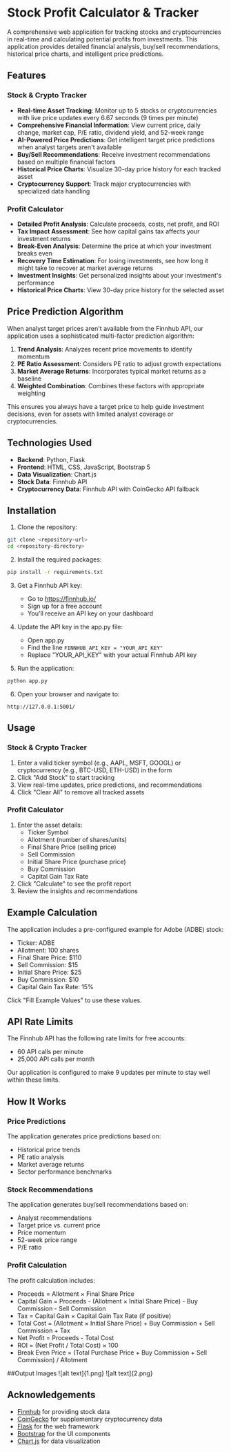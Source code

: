 # Stock Profit Calculator & Tracker

A comprehensive web application for tracking stocks and cryptocurrencies in real-time and calculating potential profits from investments. This application provides detailed financial analysis, buy/sell recommendations, historical price charts, and intelligent price predictions.

## Features

### Stock & Crypto Tracker
- **Real-time Asset Tracking**: Monitor up to 5 stocks or cryptocurrencies with live price updates every 6.67 seconds (9 times per minute)
- **Comprehensive Financial Information**: View current price, daily change, market cap, P/E ratio, dividend yield, and 52-week range
- **AI-Powered Price Predictions**: Get intelligent target price predictions when analyst targets aren't available
- **Buy/Sell Recommendations**: Receive investment recommendations based on multiple financial factors
- **Historical Price Charts**: Visualize 30-day price history for each tracked asset
- **Cryptocurrency Support**: Track major cryptocurrencies with specialized data handling

### Profit Calculator
- **Detailed Profit Analysis**: Calculate proceeds, costs, net profit, and ROI
- **Tax Impact Assessment**: See how capital gains tax affects your investment returns
- **Break-Even Analysis**: Determine the price at which your investment breaks even
- **Recovery Time Estimation**: For losing investments, see how long it might take to recover at market average returns
- **Investment Insights**: Get personalized insights about your investment's performance
- **Historical Price Charts**: View 30-day price history for the selected asset

## Price Prediction Algorithm

When analyst target prices aren't available from the Finnhub API, our application uses a sophisticated multi-factor prediction algorithm:

1. **Trend Analysis**: Analyzes recent price movements to identify momentum
2. **PE Ratio Assessment**: Considers PE ratio to adjust growth expectations
3. **Market Average Returns**: Incorporates typical market returns as a baseline
4. **Weighted Combination**: Combines these factors with appropriate weighting

This ensures you always have a target price to help guide investment decisions, even for assets with limited analyst coverage or cryptocurrencies.

## Technologies Used
- **Backend**: Python, Flask
- **Frontend**: HTML, CSS, JavaScript, Bootstrap 5
- **Data Visualization**: Chart.js
- **Stock Data**: Finnhub API
- **Cryptocurrency Data**: Finnhub API with CoinGecko API fallback

## Installation

1. Clone the repository:
```bash
git clone <repository-url>
cd <repository-directory>
```

2. Install the required packages:
```bash
pip install -r requirements.txt
```

3. Get a Finnhub API key:
   - Go to https://finnhub.io/
   - Sign up for a free account
   - You'll receive an API key on your dashboard

4. Update the API key in the app.py file:
   - Open app.py
   - Find the line `FINNHUB_API_KEY = "YOUR_API_KEY"`
   - Replace "YOUR_API_KEY" with your actual Finnhub API key

5. Run the application:
```bash
python app.py
```

6. Open your browser and navigate to:
```
http://127.0.0.1:5001/
```

## Usage

### Stock & Crypto Tracker
1. Enter a valid ticker symbol (e.g., AAPL, MSFT, GOOGL) or cryptocurrency (e.g., BTC-USD, ETH-USD) in the form
2. Click "Add Stock" to start tracking
3. View real-time updates, price predictions, and recommendations
4. Click "Clear All" to remove all tracked assets

### Profit Calculator
1. Enter the asset details:
   - Ticker Symbol
   - Allotment (number of shares/units)
   - Final Share Price (selling price)
   - Sell Commission
   - Initial Share Price (purchase price)
   - Buy Commission
   - Capital Gain Tax Rate
2. Click "Calculate" to see the profit report
3. Review the insights and recommendations

## Example Calculation

The application includes a pre-configured example for Adobe (ADBE) stock:
- Ticker: ADBE
- Allotment: 100 shares
- Final Share Price: $110
- Sell Commission: $15
- Initial Share Price: $25
- Buy Commission: $10
- Capital Gain Tax Rate: 15%

Click "Fill Example Values" to use these values.

## API Rate Limits

The Finnhub API has the following rate limits for free accounts:
- 60 API calls per minute
- 25,000 API calls per month

Our application is configured to make 9 updates per minute to stay well within these limits.

## How It Works

### Price Predictions
The application generates price predictions based on:
- Historical price trends
- PE ratio analysis
- Market average returns
- Sector performance benchmarks

### Stock Recommendations
The application generates buy/sell recommendations based on:
- Analyst recommendations
- Target price vs. current price
- Price momentum
- 52-week price range
- P/E ratio

### Profit Calculation
The profit calculation includes:
- Proceeds = Allotment × Final Share Price
- Capital Gain = Proceeds - (Allotment × Initial Share Price) - Buy Commission - Sell Commission
- Tax = Capital Gain × Capital Gain Tax Rate (if positive)
- Total Cost = (Allotment × Initial Share Price) + Buy Commission + Sell Commission + Tax
- Net Profit = Proceeds - Total Cost
- ROI = (Net Profit / Total Cost) × 100
- Break Even Price = (Total Purchase Price + Buy Commission + Sell Commission) / Allotment

##Output Images
![alt text]{1.png}
![alt text]{2.png}

## Acknowledgements
- [Finnhub](https://finnhub.io/) for providing stock data
- [CoinGecko](https://www.coingecko.com/) for supplementary cryptocurrency data
- [Flask](https://flask.palletsprojects.com/) for the web framework
- [Bootstrap](https://getbootstrap.com/) for the UI components
- [Chart.js](https://www.chartjs.org/) for data visualization 
